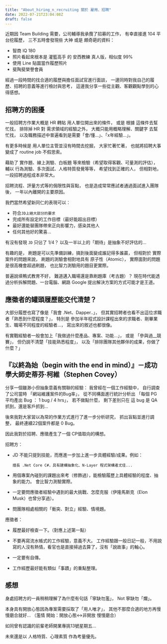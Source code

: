 ```yaml
---
title: "About_hiring_n_recruiting 關於 雇用、招聘"
date: 2022-07-21T23:04:08Z
draft: false
---
```


近期因 Team Building 需要，公司輔導我承攬了招募的工作，
有幸直接進 104 平台挖履歷，
三不五時會發現些 大神 或是 頗奇葩的資料：

- 智商 IQ 180
- 照片看起來根本是 灌籃高手 的 安西教練 真人版，相似度 99%
- 使用 Line 貼圖當作履歷照片
- 斐陶斐榮譽會員

經過一段時間的找合適的履歷與擔任面試官進行面談，
一邊同時對我自己的履歷、招聘的意義等進行檢討與思考，
這邊我分享一些從主觀、客觀觀點學到的心得感想。

## 招聘方的困擾

一般招聘方作業大概是 HR 轉貼 用人單位開出來的條件，
或是 根據 這條件去幫忙找，
排除掉 HR 對 需求領域的經驗之外，
大概只能用概略理解、關鍵字 去幫忙找，
以及職務描述中普遍看到是需要「會/懂...」、「x年經驗...」。

有更多時候是 用人單位主管並沒有時間去挖掘，
大家忙著忙著，
也就將招聘大事變成了 routine job 不假思索。

藉助了 實作題、線上測驗、白板題 等來檢驗（希望取得客觀、可量測的評估），
輔以 行為測驗、多次面試、人格特質發覺等等，
希望找到正確的人，
但相對地，
一段招聘過程成本非常大。

招聘流程、評量方式等的侷限性與盲點，
也是造成常常應試者通過面試進入團隊後，
一年以內離開的主要原因。

我們當然希望新同仁的表現可以：

- 符合`JD上絕大部分的要求`
- 完成所有設定的工作目標（最好能超出目標）
- 最好還能替團隊帶來正向影響力，感染其他人
- 任何其他好的驚喜...

有沒有發現 `JD` 只佔了 1/4？
以及一半以上的「期待」是抽象不好評估的...

有趣的是，
刷題是可以先準備訓練，搞到後面變成誰記得多誰贏，
但相對於 實際案件的問題來說，
刷題的測驗會相對地具有 原子性（Atomic），
實際面對的問題是很高機會超過刷題，
也比智力測驗用的題目更實際。

普遍說填鴨式教育不好，
難道邁入職場還是靠刷題庫（考古題）？
現在時代能透過分析拆解問題、一台電腦、網路 Google 提出解決方案的方式可能才是王道。

## 應徵者的罐頭履歷能交代清楚？

大部分履歷也寫了像是「我會 .Net、Dapper..」，
但其實招聘者也看不出這位求職者「熟悉到什麼程度？」，
特別是 參加半年程式設計課程出來的求職者、剛畢業生、職場不同程度的經驗者...，
寫出來的敘述也都很像。

有實戰經驗者一般會加上「我做過什麼產品、專案、功能...」，
或是 「參與過__競賽」，
但仍說不清楚「技能熟悉程度」，
以及「排除團隊其他夥伴的成果，你做了什麼？」

## 『以終為始（begin with the end in mind）』－成功學大師史蒂芬‧柯維（Stephen Covey）

分享一個雖渺小但抽象意義有關聯的經驗：
我曾經在一個工作經驗中，
自行調查了公司當時 「網站維護案件的Bug率」，
從不同構面進行統計分析出 「每個 PG 平均產出 Bug ： 1 bug / 4 hrs」，
若不做點什麼，
剩下差別只在 這 bug 是 QA 抓到，還是客戶抓到...

後來我對大家習以為常的作業方式進行了進一步分析研究，
抓出盲點並進行調整，
最終連續22個案件都是 0 Bug。

因此我對於招聘、應徵產生了一個 CP值取向的構想。

招聘方：

- JD 不能只提到技能，而應進一步加上進一步具體經驗/成果。例如：

    ```text
    擅長 .Net Core C#，具有建構抽象化、N-Layer 程式架構者尤佳...
    ```

- 用個專案內碰到的課題出來考（修飾過），能檢驗履歷上具體經驗的程度、抽象的能力。
    會比智力測驗實際。

- 一定要問應徵者經驗中遇到的最大挑戰、怎麼克服（伊隆馬斯克（Elon Musk）也曾分享過）。
- 問團隊相處相關的「衝突、對立」經驗、情境題。

應徵者：

- 履歷最好檢查一下。（對應上述第一點）
- 不要再寫流水帳式的工作經驗，意義不大。
    工作經驗跟一般日記一般，不用說寫的人沒有熱情，看官也是直接掃過去算了，沒有「說故事」的軸心。

- 一定要有自傳。
- 工作經歷最好能有類似「事蹟」的重點整理。

## 感想

身處招聘方的一員稍稍理解了為什麼有句話「寧缺勿濫」，
Not 寧缺勿「爛」。

本身具有開放心態因為專案需要採取了「用人唯才」，
其他不那麼合適的地方再慢慢磨合就好...
（濫情 開始：開放心態<->非開放 慢慢磨合）

如同曾有認識的前輩老師開業專挑13號星期五...

未來還是以 人格特質、心理素質 作為考量優先。